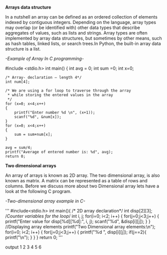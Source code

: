 **Arrays data structure**

In a nutshell an array can be defined as an ordered collection of elements indexed by contiguous integers.
Depending on the language, array types may overlap (or be identified with) other data types that describe aggregates of values, such as lists and strings. Array types are often implemented by array data structures, but sometimes by other means, such as hash tables, linked lists, or search trees.In Python, the built-in array data structure is a list.

*-Example of Array In C programming-*

#include <stdio.h>
int main()
{
    int avg = 0;
    int sum =0;
    int x=0;

    /* Array- declaration – length 4*/
    int num[4];

    /* We are using a for loop to traverse through the array
     * while storing the entered values in the array
     */
    for (x=0; x<4;x++)
    {
        printf("Enter number %d \n", (x+1));
        scanf("%d", &num[x]);
    }
    for (x=0; x<4;x++)
    {
        sum = sum+num[x];
    }

    avg = sum/4;
    printf("Average of entered number is: %d", avg);
    return 0;
    
    
   **Two dimensional arrays**
   
   
An array of arrays is known as 2D array. The two dimensional array, is also known as matrix. A matrix can be represented as a table of rows and columns. Before we discuss more about two Dimensional array lets have a look at the following C program.

*-Two-dimensional array example in C-*

'''
#include<stdio.h>
int main(){
   /* 2D array declaration*/
   int disp[2][3];
   /*Counter variables for the loop*/
   int i, j;
   for(i=0; i<2; i++) {
      for(j=0;j<3;j++) {
         printf("Enter value for disp[%d][%d]:", i, j);
         scanf("%d", &disp[i][j]);
      }
   }
   //Displaying array elements
   printf("Two Dimensional array elements:\n");
   for(i=0; i<2; i++) {
      for(j=0;j<3;j++) {
         printf("%d ", disp[i][j]);
         if(j==2){
            printf("\n");
         }
      }
   }
   return 0;
   '''
   
   
   output
1 2 3 
4 5 6 
